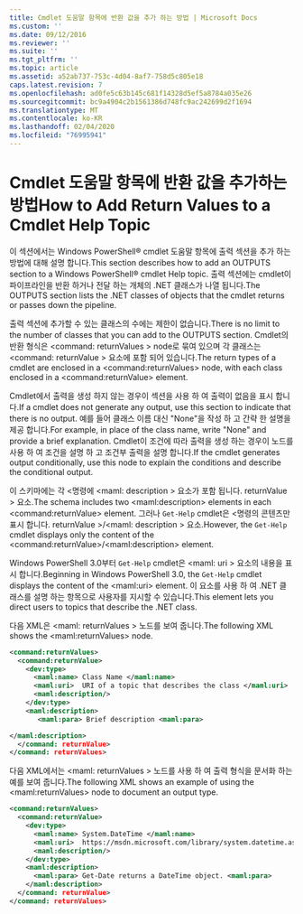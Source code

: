 ```yaml
---
title: Cmdlet 도움말 항목에 반환 값을 추가 하는 방법 | Microsoft Docs
ms.custom: ''
ms.date: 09/12/2016
ms.reviewer: ''
ms.suite: ''
ms.tgt_pltfrm: ''
ms.topic: article
ms.assetid: a52ab737-753c-4d04-8af7-758d5c805e18
caps.latest.revision: 7
ms.openlocfilehash: ad0fe5c63b145c681f14328d5ef5a8784a035e26
ms.sourcegitcommit: bc9a4904c2b1561386d748fc9ac242699d2f1694
ms.translationtype: MT
ms.contentlocale: ko-KR
ms.lasthandoff: 02/04/2020
ms.locfileid: "76995941"
---
```

# <a name="how-to-add-return-values-to-a-cmdlet-help-topic"></a><span data-ttu-id="7712e-102">Cmdlet 도움말 항목에 반환 값을 추가하는 방법</span><span class="sxs-lookup"><span data-stu-id="7712e-102">How to Add Return Values to a Cmdlet Help Topic</span></span>

<span data-ttu-id="7712e-103">이 섹션에서는 Windows PowerShell® cmdlet 도움말 항목에 출력 섹션을 추가 하는 방법에 대해 설명 합니다.</span><span class="sxs-lookup"><span data-stu-id="7712e-103">This section describes how to add an OUTPUTS section to a Windows PowerShell® cmdlet Help topic.</span></span> <span data-ttu-id="7712e-104">출력 섹션에는 cmdlet이 파이프라인을 반환 하거나 전달 하는 개체의 .NET 클래스가 나열 됩니다.</span><span class="sxs-lookup"><span data-stu-id="7712e-104">The OUTPUTS section lists the .NET classes of objects that the cmdlet returns or passes down the pipeline.</span></span>

<span data-ttu-id="7712e-105">출력 섹션에 추가할 수 있는 클래스의 수에는 제한이 없습니다.</span><span class="sxs-lookup"><span data-stu-id="7712e-105">There is no limit to the number of classes that you can add to the OUTPUTS section.</span></span> <span data-ttu-id="7712e-106">Cmdlet의 반환 형식은 \<command: returnValues > node로 묶여 있으며 각 클래스는 \<command: returnValue > 요소에 포함 되어 있습니다.</span><span class="sxs-lookup"><span data-stu-id="7712e-106">The return types of a cmdlet are enclosed in a \<command:returnValues> node, with each class enclosed in a \<command:returnValue> element.</span></span>

<span data-ttu-id="7712e-107">Cmdlet에서 출력을 생성 하지 않는 경우이 섹션을 사용 하 여 출력이 없음을 표시 합니다.</span><span class="sxs-lookup"><span data-stu-id="7712e-107">If a cmdlet does not generate any output, use this section to indicate that there is no output.</span></span> <span data-ttu-id="7712e-108">예를 들어 클래스 이름 대신 "None"을 작성 하 고 간략 한 설명을 제공 합니다.</span><span class="sxs-lookup"><span data-stu-id="7712e-108">For example, in place of the class name, write "None" and provide a brief explanation.</span></span> <span data-ttu-id="7712e-109">Cmdlet이 조건에 따라 출력을 생성 하는 경우이 노드를 사용 하 여 조건을 설명 하 고 조건부 출력을 설명 합니다.</span><span class="sxs-lookup"><span data-stu-id="7712e-109">If the cmdlet generates output conditionally, use this node to explain the conditions and describe the conditional output.</span></span>

<span data-ttu-id="7712e-110">이 스키마에는 각 \<명령에 \<maml: description > 요소가 포함 됩니다. returnValue > 요소.</span><span class="sxs-lookup"><span data-stu-id="7712e-110">The schema includes two \<maml:description> elements in each \<command:returnValue> element.</span></span> <span data-ttu-id="7712e-111">그러나 `Get-Help` cmdlet은 \<명령의 콘텐츠만 표시 합니다. returnValue >/\<maml: description > 요소.</span><span class="sxs-lookup"><span data-stu-id="7712e-111">However, the `Get-Help` cmdlet displays only the content of the \<command:returnValue>/\<maml:description> element.</span></span>

<span data-ttu-id="7712e-112">Windows PowerShell 3.0부터 `Get-Help` cmdlet은 \<maml: uri > 요소의 내용을 표시 합니다.</span><span class="sxs-lookup"><span data-stu-id="7712e-112">Beginning in Windows PowerShell 3.0, the `Get-Help` cmdlet displays the content of the \<maml:uri> element.</span></span> <span data-ttu-id="7712e-113">이 요소를 사용 하 여 .NET 클래스를 설명 하는 항목으로 사용자를 지시할 수 있습니다.</span><span class="sxs-lookup"><span data-stu-id="7712e-113">This element lets you direct users to topics that describe the .NET class.</span></span>

<span data-ttu-id="7712e-114">다음 XML은 \<maml: returnValues > 노드를 보여 줍니다.</span><span class="sxs-lookup"><span data-stu-id="7712e-114">The following XML shows the \<maml:returnValues> node.</span></span>

```xml
<command:returnValues>
  <command:returnValue>
    <dev:type>
      <maml:name> Class Name </maml:name>
      <maml:uri>  URI of a topic that describes the class </maml:uri>
      <maml:description/>
    </dev:type>
    <maml:description>
       <maml:para> Brief description <maml:para>

</maml:description>
  </command: returnValue>
</command: returnValues>
```

<span data-ttu-id="7712e-115">다음 XML에서는 \<maml: returnValues > 노드를 사용 하 여 출력 형식을 문서화 하는 예를 보여 줍니다.</span><span class="sxs-lookup"><span data-stu-id="7712e-115">The following XML shows an example of using the \<maml:returnValues> node to document an output type.</span></span>

```xml
<command:returnValues>
  <command:returnValue>
    <dev:type>
      <maml:name> System.DateTime </maml:name>
      <maml:uri>  https://msdn.microsoft.com/library/system.datetime.aspx </maml:uri>
      <maml:description/>
    </dev:type>
    <maml:description>
      <maml:para> Get-Date returns a DateTime object. <maml:para>
    </maml:description>
  </command: returnValue>
</command: returnValues>
```



